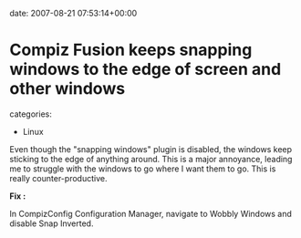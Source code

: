 


date: 2007-08-21 07:53:14+00:00


# Compiz Fusion keeps snapping windows to the edge of screen and other windows

categories:
- Linux


Even though the "snapping windows" plugin is disabled, the windows keep sticking to the edge of anything around. This is a major annoyance, leading me to struggle with the windows to go where I want them to go. This is really counter-productive.

**Fix :**

In CompizConfig Configuration Manager, navigate to Wobbly Windows and disable Snap Inverted.
